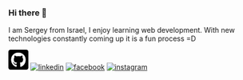 ### Hi there 👋

I am Sergey from Israel, I enjoy learning web development. With new technologies constantly coming up it is a fun process =D


[<img src='https://github.com/sergiusvag/sergiusvag/blob/main/github.svg' alt='github' height='40'>](https://github.com/sergiusvag)  [<img src='https://cdn.jsdelivr.net/npm/simple-icons@3.0.1/icons/linkedin.svg' alt='linkedin' height='40'>](https://www.linkedin.com/in/sergey-vagapov/)  [<img src='https://cdn.jsdelivr.net/npm/simple-icons@3.0.1/icons/facebook.svg' alt='facebook' height='40'>](https://www.facebook.com/sergey.vagapov)  [<img src='https://cdn.jsdelivr.net/npm/simple-icons@3.0.1/icons/instagram.svg' alt='instagram' height='40'>](https://www.instagram.com/sergey.vagapov/)  
